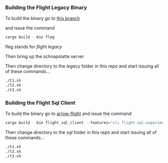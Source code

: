 

### Building the Flight Legacy Binary

To build the binary go to
[this branch](https://github.com/spaceandtimelabs/schnapslatte/tree/legacy_client)

and issue the command

```rust
cargo build --bin fleg
```

fleg stands for *flight legacy*

Then bring up the schnapslatte server

Then change directory to the *legacy* folder in this repo and start
issuing all of these commands...

```sh
./t1.sh
./t2.sh
./t3.sh
```

### Building the Flight Sql Client

To build the binary go to [arrow-flight](https://github.com/apache/arrow-rs/tree/master/arrow-flight) and issue the command

```rust
cargo build --bin flight_sql_client --features="cli flight-sql-experimental tls"
```

Then change directory to the *sql* folder in this repo and start
issuing all of these commands...

```sh
./t1.sh
./t2.sh
./t3.sh
```
